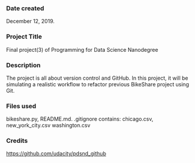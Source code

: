 ### Date created
December 12, 2019.

### Project Title
Final project(3) of Programming for Data Science Nanodegree

### Description
The project is all about version control and GitHub.
In this project, it will be simulating a realistic workflow
to refactor previous BikeShare project using Git. 

### Files used
bikeshare.py, README.md.
.gitignore contains: chicago.csv, new_york_city.csv
washington.csv

### Credits
https://github.com/udacity/pdsnd_github
